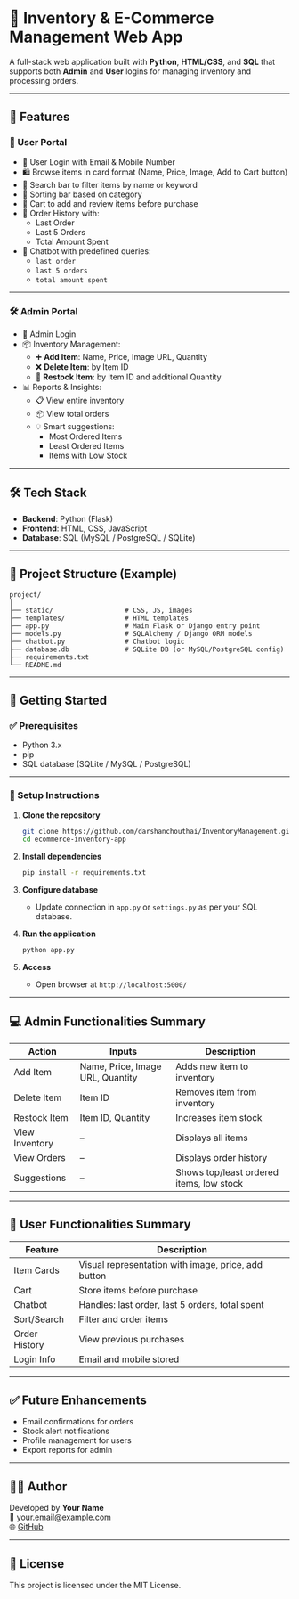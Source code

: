 # 🛒 Inventory & E-Commerce Management Web App

A full-stack web application built with **Python**, **HTML/CSS**, and **SQL** that supports both **Admin** and **User** logins for managing inventory and processing orders.

---

## 📌 Features

### 👤 User Portal
- 🔐 User Login with Email & Mobile Number
- 🛍️ Browse items in card format (Name, Price, Image, Add to Cart button)
- 🔎 Search bar to filter items by name or keyword
- 🧮 Sorting bar based on category
- 🛒 Cart to add and review items before purchase
- 🧾 Order History with:
  - Last Order
  - Last 5 Orders
  - Total Amount Spent
- 🤖 Chatbot with predefined queries:
  - `last order`
  - `last 5 orders`
  - `total amount spent`

---

### 🛠️ Admin Portal
- 🔐 Admin Login
- 📦 Inventory Management:
  - ➕ **Add Item**: Name, Price, Image URL, Quantity
  - ❌ **Delete Item**: by Item ID
  - 🔄 **Restock Item**: by Item ID and additional Quantity
- 📊 Reports & Insights:
  - 📋 View entire inventory
  - 📦 View total orders
  - 💡 Smart suggestions:
    - Most Ordered Items
    - Least Ordered Items
    - Items with Low Stock

---

## 🛠️ Tech Stack

- **Backend**: Python (Flask)
- **Frontend**: HTML, CSS, JavaScript
- **Database**: SQL (MySQL / PostgreSQL / SQLite)

---

## 📁 Project Structure (Example)

```
project/
│
├── static/                  # CSS, JS, images
├── templates/               # HTML templates
├── app.py                   # Main Flask or Django entry point
├── models.py                # SQLAlchemy / Django ORM models
├── chatbot.py               # Chatbot logic
├── database.db              # SQLite DB (or MySQL/PostgreSQL config)
├── requirements.txt
└── README.md
```

---

## 🧪 Getting Started

### ✅ Prerequisites

- Python 3.x
- pip
- SQL database (SQLite / MySQL / PostgreSQL)

---

### 🚀 Setup Instructions

1. **Clone the repository**
   ```bash
   git clone https://github.com/darshanchouthai/InventoryManagement.git
   cd ecommerce-inventory-app
   ```

2. **Install dependencies**
   ```bash
   pip install -r requirements.txt
   ```

3. **Configure database**
   - Update connection in `app.py` or `settings.py` as per your SQL database.

4. **Run the application**
   ```bash
   python app.py
   ```

5. **Access**
   - Open browser at `http://localhost:5000/`
---

## 💻 Admin Functionalities Summary

| Action         | Inputs                           | Description                     |
|----------------|----------------------------------|---------------------------------|
| Add Item       | Name, Price, Image URL, Quantity | Adds new item to inventory      |
| Delete Item    | Item ID                          | Removes item from inventory     |
| Restock Item   | Item ID, Quantity                | Increases item stock            |
| View Inventory | –                                | Displays all items              |
| View Orders    | –                                | Displays order history          |
| Suggestions    | –                                | Shows top/least ordered items, low stock |

---

## 👤 User Functionalities Summary

| Feature        | Description                                          |
|----------------|------------------------------------------------------|
| Item Cards     | Visual representation with image, price, add button |
| Cart           | Store items before purchase                         |
| Chatbot        | Handles: last order, last 5 orders, total spent     |
| Sort/Search    | Filter and order items                              |
| Order History  | View previous purchases                             |
| Login Info     | Email and mobile stored                             |

---

## ✅ Future Enhancements

- Email confirmations for orders
- Stock alert notifications
- Profile management for users
- Export reports for admin

---

## 🧑‍💻 Author

Developed by **Your Name**  
📧 your.email@example.com  
🌐 [GitHub](https://github.com/darshanchouthai)

---

## 📄 License

This project is licensed under the MIT License.
